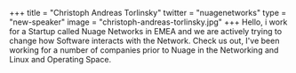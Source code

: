 +++
title = "Christoph Andreas Torlinsky"
twitter = "nuagenetworks"
type = "new-speaker"
image = "christoph-andreas-torlinsky.jpg"
+++
Hello, i work for a Startup called Nuage Networks in EMEA and we are actively trying to change how Software interacts with the Network. Check us out, I've been working for a number of companies prior to Nuage in the Networking and Linux and Operating Space.